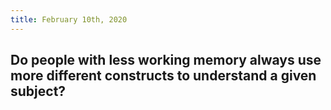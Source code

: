 ```yaml
---
title: February 10th, 2020
---
```


## Do people with less working memory always use more different constructs to understand a given subject?
